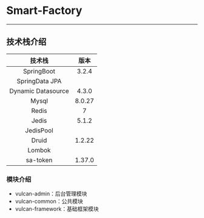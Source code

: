 # Smart-Factory
***
## 技术栈介绍
|        技术栈         |   版本   |
|:------------------:|:------:|
|     SpringBoot     | 3.2.4  |
|   SpringData JPA   |        |
| Dynamic Datasource | 4.3.0  |
|       Mysql        | 8.0.27 |
|       Redis        |   7    |
|       Jedis        | 5.1.2  |
|     JedisPool      |        |
|       Druid        | 1.2.22 |
|       Lombok       |        |
|      sa-token      | 1.37.0 |
### 模块介绍
- vulcan-admin：后台管理模块
- vulcan-common：公共模块
- vulcan-framework：基础框架模块